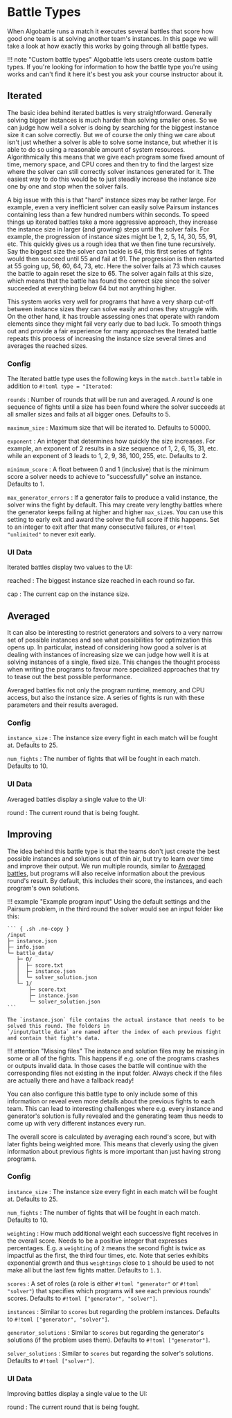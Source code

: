 # Battle Types

When Algobattle runs a match it executes several battles that score how good one team is at solving another team's
instances. In this page we will take a look at how exactly this works by going through all battle types.

!!! note "Custom battle types"
    Algobattle lets users create custom battle types. If you're looking for information to how the battle type you're
    using works and can't find it here it's best you ask your course instructor about it.

## Iterated

The basic idea behind iterated battles is very straightforward. Generally solving bigger instances is much harder than
solving smaller ones. So we can judge how well a solver is doing by searching for the biggest instance size it can
solve correctly. But we of course the only thing we care about isn't just whether a solver is able to solve some
instance, but whether it is able to do so using a reasonable amount of system resources. 
Algorithmically this means that we give each program some fixed amount of time, memory space, and CPU cores and then
try to find the largest size where the solver can still correctly solver instances generated for it. The easiest way to
do this would be to just steadily increase the instance size one by one and stop when the solver fails.

A big issue with this is that "hard" instance sizes may be rather large. For example, even a very inefficient solver
can easily solve Pairsum instances containing less than a few hundred numbers within seconds. To speed things up
iterated battles take a more aggressive approach, they increase the instance size in larger (and growing) steps until
the solver fails. For example, the progression of instance sizes might be 1, 2, 5, 14, 30, 55, 91, etc. This quickly
gives us a rough idea that we then fine tune recursively. Say the biggest size the solver can tackle is 64, this first
series of fights would then succeed until 55 and fail at 91. The progression is then restarted at 55 going up, 56, 60, 64,
73, etc. Here the solver fails at 73 which causes the battle to again reset the size to 65. The solver again fails at
this size, which means that the battle has found the correct size since the solver succeeded at everything below 64 but
not anything higher.

This system works very well for programs that have a very sharp cut-off between instance sizes they can solve easily and
ones they struggle with. On the other hand, it has trouble assessing ones that operate with random elements since they
might fail very early due to bad luck. To smooth things out and provide a fair experience for many approaches the
Iterated battle repeats this process of increasing the instance size several times and averages the reached sizes.

### Config

The Iterated battle type uses the following keys in the `match.battle` table in addition to `#!toml type = "Iterated`:

`rounds`
: Number of rounds that will be run and averaged. A _round_ is one sequence of fights until a size has been found
where the solver succeeds at all smaller sizes and fails at all bigger ones. Defaults to 5.

`maximum_size`
: Maximum size that will be iterated to. Defaults to 50000.

`exponent`
: An integer that determines how quickly the size increases. For example, an exponent of 2 results in a size sequence
of 1, 2, 6, 15, 31, etc. while an exponent of 3 leads to 1, 2, 9, 36, 100, 255, etc. Defaults to 2.

`minimum_score`
: A float between 0 and 1 (inclusive) that is the minimum score a solver needs to achieve to "successfully" solve
an instance. Defaults to 1.

`max_generator_errors`
: If a generator fails to produce a valid instance, the solver wins the fight by default. This may create very lengthy
battles where the generator keeps failing at higher and higher `max_size`s. You can use this setting to early exit and
award the solver the full score if this happens. Set to an integer to exit after that many consecutive failures, or
`#!toml "unlimited"` to never exit early.

### UI Data

Iterated battles display two values to the UI:

reached
: The biggest instance size reached in each round so far.

cap
: The current cap on the instance size.

## Averaged

It can also be interesting to restrict generators and solvers to a very narrow set of possible instances and see what
possibilities for optimization this opens up. In particular, instead of considering how good a solver is at dealing
with instances of increasing size we can judge how well it is at solving instances of a single, fixed size. This
changes the thought process when writing the programs to favour more specialized approaches that try to tease out the
best possible performance.

Averaged battles fix not only the program runtime, memory, and CPU access, but also the instance size. A series of
fights is run with these parameters and their results averaged.

### Config

`instance_size`
: The instance size every fight in each match will be fought at. Defaults to 25.

`num_fights`
: The number of fights that will be fought in each match. Defaults to 10.

### UI Data

Averaged battles display a single value to the UI:

round
: The current round that is being fought.


## Improving

The idea behind this battle type is that the teams don't just create the best possible instances and solutions out of
thin air, but try to learn over time and improve their output. We run multiple rounds, similar to
[Averaged battles](#averaged), but programs will also receive information about the previous round's result. By default,
this includes their score, the instances, and each program's own solutions.

!!! example "Example program input"
    Using the default settings and the Pairsum problem, in the third round the solver would see an input folder
    like this:

    ``` { .sh .no-copy }
    /input
    ├─ instance.json
    ├─ info.json
    └─ battle_data/
       ├─ 0/
       │  ├─ score.txt
       │  ├─ instance.json
       │  └─ solver_solution.json
       └─ 1/
           ├─ score.txt
           ├─ instance.json
           └─ solver_solution.json
    ```

    The `instance.json` file contains the actual instance that needs to be solved this round. The folders in
    `/input/battle_data` are named after the index of each previous fight and contain that fight's data.

!!! attention "Missing files"
    The instance and solution files may be missing in some or all of the fights. This happens if e.g. one of the
    programs crashes or outputs invalid data. In those cases the battle will continue with the corresponding files
    not existing in the input folder. Always check if the files are actually there and have a fallback ready!

You can also configure this battle type to only include some of this information or reveal even more details about the
previous fights to each team. This can lead to interesting challenges where e.g. every instance and generator's solution
is fully revealed and the generating team thus needs to come up with very different instances every run.

The overall score is calculated by averaging each round's score, but with later fights being weighted more. This means
that cleverly using the given information about previous fights is more important than just having strong programs.

### Config

`instance_size`
: The instance size every fight in each match will be fought at. Defaults to 25.

`num_fights`
: The number of fights that will be fought in each match. Defaults to 10.

`weighting`
: How much additional weight each successive fight receives in the overall score. Needs to be a positive integer that
expresses percentages. E.g. a `weighting` of `2` means the second fight is twice as impactful as the first, the third
four times, etc. Note that series exhibits exponential growth and thus `weightings` close to `1` should be used to not
make all but the last few fights matter. Defaults to `1.1`.

`scores`
: A set of roles (a role is either `#!toml "generator"` or `#!toml "solver"`) that specifies which programs will see
each previous rounds' scores. Defaults to `#!toml ["generator", "solver"]`.

`instances`
: Similar to `scores` but regarding the problem instances. Defaults to `#!toml ["generator", "solver"]`.

`generator_solutions`
: Similar to `scores` but regarding the generator's solutions (if the problem uses them). Defaults to
`#!toml ["generator"]`.

`solver_solutions`
: Similar to `scores` but regarding the solver's solutions. Defaults to `#!toml ["solver"]`.

### UI Data

Improving battles display a single value to the UI:

round
: The current round that is being fought.
